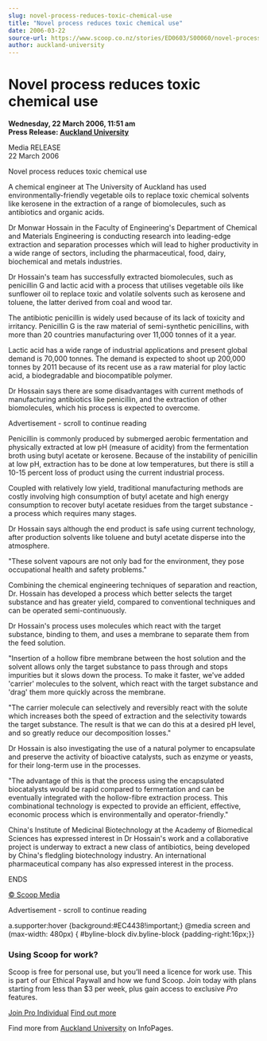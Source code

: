 ```yaml
---
slug: novel-process-reduces-toxic-chemical-use
title: "Novel process reduces toxic chemical use"
date: 2006-03-22
source-url: https://www.scoop.co.nz/stories/ED0603/S00060/novel-process-reduces-toxic-chemical-use.htm
author: auckland-university
---
```

Novel process reduces toxic chemical use
========================================

**Wednesday, 22 March 2006, 11:51 am**  
**Press Release: [Auckland University](https://info.scoop.co.nz/Auckland_University)**

Media RELEASE  
22 March 2006

  
Novel process reduces toxic chemical use

A chemical engineer at The University of Auckland has used environmentally-friendly vegetable oils to replace toxic chemical solvents like kerosene in the extraction of a range of biomolecules, such as antibiotics and organic acids.

Dr Monwar Hossain in the Faculty of Engineering's Department of Chemical and Materials Engineering is conducting research into leading-edge extraction and separation processes which will lead to higher productivity in a wide range of sectors, including the pharmaceutical, food, dairy, biochemical and metals industries.

Dr Hossain's team has successfully extracted biomolecules, such as penicillin G and lactic acid with a process that utilises vegetable oils like sunflower oil to replace toxic and volatile solvents such as kerosene and toluene, the latter derived from coal and wood tar.

The antibiotic penicillin is widely used because of its lack of toxicity and irritancy. Penicillin G is the raw material of semi-synthetic penicillins, with more than 20 countries manufacturing over 11,000 tonnes of it a year.

Lactic acid has a wide range of industrial applications and present global demand is 70,000 tonnes. The demand is expected to shoot up 200,000 tonnes by 2011 because of its recent use as a raw material for ploy lactic acid, a biodegradable and biocompatible polymer.

Dr Hossain says there are some disadvantages with current methods of manufacturing antibiotics like penicillin, and the extraction of other biomolecules, which his process is expected to overcome.

Advertisement - scroll to continue reading





Penicillin is commonly produced by submerged aerobic fermentation and physically extracted at low pH (measure of acidity) from the fermentation broth using butyl acetate or kerosene. Because of the instability of penicillin at low pH, extraction has to be done at low temperatures, but there is still a 10-15 percent loss of product using the current industrial process.

Coupled with relatively low yield, traditional manufacturing methods are costly involving high consumption of butyl acetate and high energy consumption to recover butyl acetate residues from the target substance - a process which requires many stages.

Dr Hossain says although the end product is safe using current technology, after production solvents like toluene and butyl acetate disperse into the atmosphere.

\"These solvent vapours are not only bad for the environment, they pose occupational health and safety problems."

Combining the chemical engineering techniques of separation and reaction, Dr. Hossain has developed a process which better selects the target substance and has greater yield, compared to conventional techniques and can be operated semi-continuously.

Dr Hossain's process uses molecules which react with the target substance, binding to them, and uses a membrane to separate them from the feed solution.

"Insertion of a hollow fibre membrane between the host solution and the solvent allows only the target substance to pass through and stops impurities but it slows down the process. To make it faster, we've added 'carrier' molecules to the solvent, which react with the target substance and 'drag' them more quickly across the membrane.

"The carrier molecule can selectively and reversibly react with the solute which increases both the speed of extraction and the selectivity towards the target substance. The result is that we can do this at a desired pH level, and so greatly reduce our decomposition losses."

Dr Hossain is also investigating the use of a natural polymer to encapsulate and preserve the activity of bioactive catalysts, such as enzyme or yeasts, for their long-term use in the processes.

"The advantage of this is that the process using the encapsulated biocatalysts would be rapid compared to fermentation and can be eventually integrated with the hollow-fibre extraction process. This combinational technology is expected to provide an efficient, effective, economic process which is environmentally and operator-friendly."

China's Institute of Medicinal Biotechnology at the Academy of Biomedical Sciences has expressed interest in Dr Hossain's work and a collaborative project is underway to extract a new class of antibiotics, being developed by China's fledgling biotechnology industry. An international pharmaceutical company has also expressed interest in the process.

ENDS

[© Scoop Media](http://www.scoop.co.nz/about/terms.html)  

Advertisement - scroll to continue reading



a.supporter:hover {background:#EC4438!important;} @media screen and (max-width: 480px) { #byline-block div.byline-block {padding-right:16px;}}

### Using Scoop for work?

Scoop is free for personal use, but you’ll need a licence for work use. This is part of our Ethical Paywall and how we fund Scoop. Join today with plans starting from less than $3 per week, plus gain access to exclusive _Pro_ features.  
  
[Join Pro Individual](https://pro.scoop.co.nz/Individual/?from=ProIn24) [Find out more](https://pro.scoop.co.nz/using-scoop-for-work/?from=ProIn24)

Find more from [Auckland University](https://info.scoop.co.nz/Auckland_University) on InfoPages.